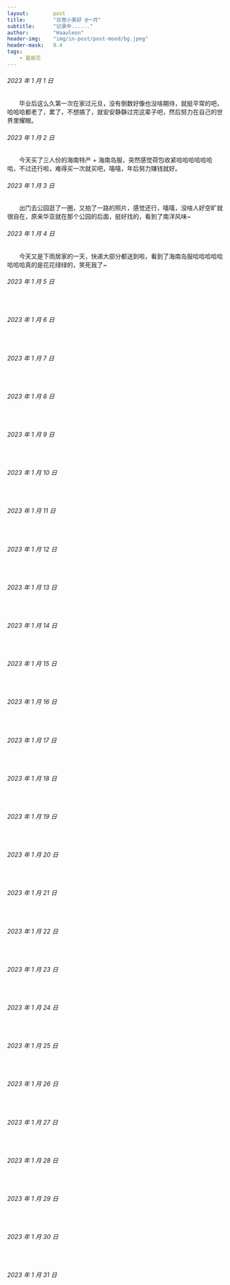 ```yaml
---
layout:        post
title:         "日常小美好 @一月"
subtitle:      "记录中......"
author:        "Haauleon"
header-img:    "img/in-post/post-mood/bg.jpeg"
header-mask:   0.4
tags:
    - 星辰花
---
```


###### 2023 年 1 月 1 日
&emsp;&emsp;毕业后这么久第一次在家过元旦，没有倒数好像也没啥期待，就挺平常的吧，哈哈哈都老了，累了，不想搞了，就安安静静过完这辈子吧，然后努力在自己的世界里耀眼。

###### 2023 年 1 月 2 日
&emsp;&emsp;今天买了三人份的海南特产 + 海南岛服，突然感觉荷包收紧哈哈哈哈哈哈哈，不过还行啦，难得买一次就买吧，嘻嘻，年后努力赚钱就好。

###### 2023 年 1 月 3 日
&emsp;&emsp;出门去公园逛了一圈，又拍了一路的照片，感觉还行，嘻嘻，没啥人好空旷就很自在，原来华亚就在那个公园的后面，挺好找的，看到了南洋风味~

###### 2023 年 1 月 4 日
&emsp;&emsp;今天又是下雨居家的一天，快递大部分都送到啦，看到了海南岛服哈哈哈哈哈哈哈哈真的是花花绿绿的，笑死我了~

###### 2023 年 1 月 5 日
&emsp;&emsp;

###### 2023 年 1 月 6 日
&emsp;&emsp;

###### 2023 年 1 月 7 日
&emsp;&emsp;

###### 2023 年 1 月 8 日
&emsp;&emsp;

###### 2023 年 1 月 9 日
&emsp;&emsp;

###### 2023 年 1 月 10 日
&emsp;&emsp;

###### 2023 年 1 月 11 日
&emsp;&emsp;

###### 2023 年 1 月 12 日
&emsp;&emsp;

###### 2023 年 1 月 13 日
&emsp;&emsp;

###### 2023 年 1 月 14 日
&emsp;&emsp;

###### 2023 年 1 月 15 日
&emsp;&emsp;

###### 2023 年 1 月 16 日
&emsp;&emsp;

###### 2023 年 1 月 17 日
&emsp;&emsp;

###### 2023 年 1 月 18 日
&emsp;&emsp;

###### 2023 年 1 月 19 日
&emsp;&emsp;

###### 2023 年 1 月 20 日
&emsp;&emsp;

###### 2023 年 1 月 21 日
&emsp;&emsp;

###### 2023 年 1 月 22 日
&emsp;&emsp;

###### 2023 年 1 月 23 日
&emsp;&emsp;

###### 2023 年 1 月 24 日
&emsp;&emsp;

###### 2023 年 1 月 25 日
&emsp;&emsp;

###### 2023 年 1 月 26 日
&emsp;&emsp;

###### 2023 年 1 月 27 日
&emsp;&emsp;

###### 2023 年 1 月 28 日
&emsp;&emsp;

###### 2023 年 1 月 29 日
&emsp;&emsp;

###### 2023 年 1 月 30 日
&emsp;&emsp;

###### 2023 年 1 月 31 日
&emsp;&emsp;
